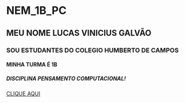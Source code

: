 # NEM_1B_PC
## MEU NOME LUCAS VINICIUS GALVÃO
### SOU ESTUDANTES DO COLEGIO HUMBERTO DE CAMPOS
#### MINHA TURMA É 1B 
##### DISCIPLINA PENSAMENTO COMPUTACIONAL!
[CLIQUE AQUI](https://encrypted-tbn0.gstatic.com/images?q=tbn:ANd9GcQy5q5R-Ktii4oSlAoaBMiNme4foeU6um9kpg&usqp=CAU)


